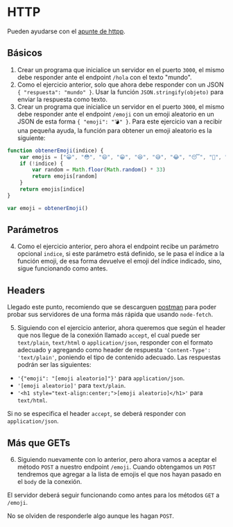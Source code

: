 # HTTP

Pueden ayudarse con el [apunte de httpp](/apuntes/back/http.md).

## Básicos

1. Crear un programa que inicialice un servidor en el puerto `3000`, el mismo debe responder ante el endpoint `/hola` con el texto "mundo".
2. Como el ejercicio anterior, solo que ahora debe responder con un JSON `{ "respuesta": "mundo" }`. Usar la función `JSON.stringify(objeto)` para enviar la respuesta como texto.
3. Crear un programa que inicialice un servidor en el puerto `3000`, el mismo debe responder ante el endpoint `/emoji` con un emoji aleatorio en un JSON de esta forma `{ "emoji": "💣" }`. Para este ejercicio van a recibir una pequeña ayuda, la función para obtener un emoji aleatorio es la siguiente:

```js
function obtenerEmoji(indice) {
    var emojis = ["😀", "😳", "😄", "😁", "😆", "😅", "😂", "😴", "🤭️", "😊", "😇", "🙂", "🙃", "😉", "😌", "😍", "🥰", "😘", "🤤", "😙", "😚", "😋", "😛", "😝", "😜", "😎", "🤓", "🥳", "🤯", "😡", "😱", "🥺", "😏"]
    if (!indice) {
        var random = Math.floor(Math.random() * 33)
        return emojis[random]
    }
    return emojis[indice]
}

var emoji = obtenerEmoji()
```

## Parámetros

4. Como el ejercicio anterior, pero ahora el endpoint recibe un parámetro opcional `indice`, si este parámetro está definido, se le pasa el índice a la función emoji, de esa forma devuelve el emoji del índice indicado, sino, sigue funcionando como antes.

## Headers

Llegado este punto, recomiendo que se descarguen [postman](https://www.getpostman.com/downloads/) para poder probar sus servidores de una forma más rápida que usando `node-fetch`.

5. Siguiendo con el ejercicio anterior, ahora queremos que según el header que nos llegue de la conexión llamado `accept`, el cual puede ser `text/plain`, `text/html` o `application/json`, responder con el formato adecuado y agregando como header de respuesta `'Content-Type': 'text/plain'`, poniendo el tipo de contenido adecuado. Las respuestas podrán ser las siguientes:

- `'{"emoji": "[emoji aleatorio]"}'` para `application/json`.
- `'[emoji aleatorio]'` para `text/plain`.
- `'<h1 style="text-align:center;">[emoji aleatorio]</h1>'` para `text/html`.

Si no se especifica el header `accept`, se deberá responder con `application/json`.

## Más que GETs

6. Siguiendo nuevamente con lo anterior, pero ahora vamos a aceptar el método `POST` a nuestro endpoint `/emoji`. Cuando obtengamos un `POST` tendremos que agregar a la lista de emojis el que nos hayan pasado en el `body` de la conexión.

El servidor deberá seguir funcionando como antes para los métodos `GET` a `/emoji`.

No se olviden de responderle algo aunque les hagan `POST`.
